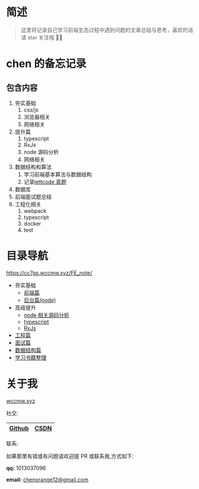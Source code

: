 # 简述

> 这里将记录自己学习前端生态过程中遇到问题的文章总结与思考，喜欢的话请 star 关注哦 👏👏

# chen 的备忘记录

## 包含内容

1. 夯实基础
   1. css/js
   2. 浏览器相关
   3. 网络相关
2. 提升篇
   1. typescript
   2. RxJs
   3. node 源码分析
   4. 网络相关
3. 数据结构和算法
   1. 学习前端基本算法与数据结构
   2. 记录[lettcode 真题](./packages/lettcode)
4. 数据库
5. 前端面试题总结
6. 工程化相关
   1. webpack
   2. typescript
   3. docker
   4. test

# 目录导航
https://cc7gs.wccmw.xyz/FE_note/
- 夯实基础
  - [前端篇](https://cc7gs.github.io/FE_note/basic)
  - [后台篇(node)](https://cc7gs.github.io/FE_note/node_basic)
- 高级提升
  - [node 相关源码分析](https://cc7gs.github.io/FE_note/node_source)
  - [typescript](https://cc7gs.github.io/FE_note/typescript)
  - [RxJs](https://cc7gs.github.io/FE_note/RxJs)
- [工程篇](https://cc7gs.github.io/FE_note/ngineering)
- [面试篇](https://cc7gs.github.io/FE_note/interview/)
- [数据结构篇](https://cc7gs.github.io/FE_note/lettcode/)
- [学习书籍整理](./packages/books/)

# 关于我

[wccmw.xyz](https://wccmw.xyz)

社交:

| [Github](https://github.com/cc7gs) | [CSDN](https://blog.csdn.net/qq_37674616) |
| --- | --- |

联系:

如果那里有错或有问题请欢迎提 PR 或联系我,方式如下:

**qq:** 1013037096

**email:** chenorange12@gmail.com
